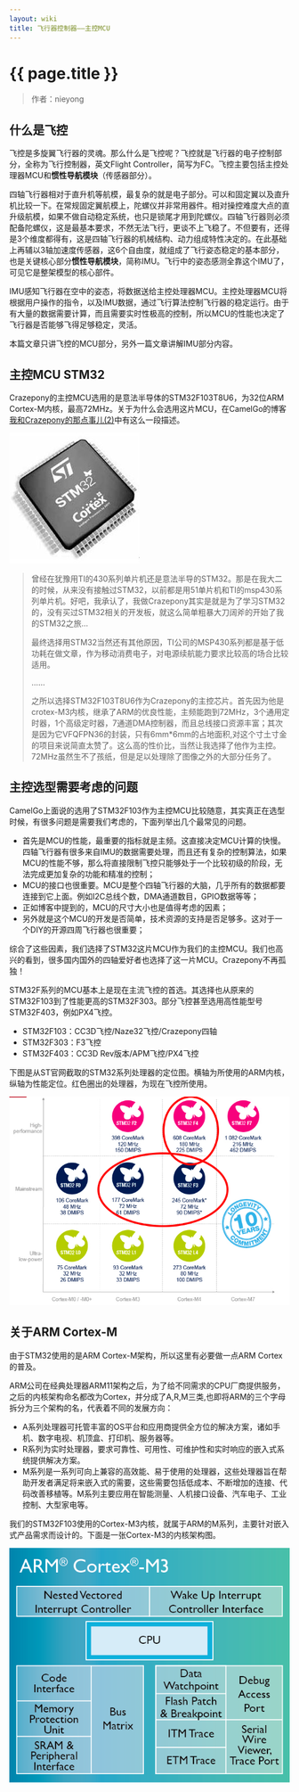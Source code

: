 ```yaml
---
layout: wiki
title: 飞行器控制器——主控MCU
---
```


# {{ page.title }}

> 作者：nieyong

## 什么是飞控
飞控是多旋翼飞行器的灵魂。那么什么是飞控呢？飞控就是飞行器的电子控制部分，全称为飞行控制器，英文Flight Controller，简写为FC。飞控主要包括主控处理器MCU和**惯性导航模块**（传感器部分）。
 
四轴飞行器相对于直升机等航模，最复杂的就是电子部分。可以和固定翼以及直升机比较一下。在常规固定翼航模上，陀螺仪并非常用器件。相对操控难度大点的直升级航模，如果不做自动稳定系统，也只是锁尾才用到陀螺仪。四轴飞行器则必须配备陀螺仪，这是最基本要求，不然无法飞行，更谈不上飞稳了。不但要有，还得是3个维度都得有，这是四轴飞行器的机械结构、动力组成特性决定的。在此基础上再辅以3轴加速度传感器，这6个自由度，就组成了飞行姿态稳定的基本部分，也是关键核心部分**惯性导航模块**，简称IMU。飞行中的姿态感测全靠这个IMU了，可见它是整架模型的核心部件。

IMU感知飞行器在空中的姿态，将数据送给主控处理器MCU。主控处理器MCU将根据用户操作的指令，以及IMU数据，通过飞行算法控制飞行器的稳定运行。由于有大量的数据需要计算，而且需要实时性极高的控制，所以MCU的性能也决定了飞行器是否能够飞得足够稳定，灵活。

本篇文章只讲飞控的MCU部分，另外一篇文章讲解IMU部分内容。


## 主控MCU STM32
Crazepony的主控MCU选用的是意法半导体的STM32F103T8U6，为32位ARM Cortex-M内核，最高72MHz。关于为什么会选用这片MCU，在CamelGo的博客[我和Crazepony的那点事儿(2)](http://www.crazepony.com/2014/05/29/story-with-crazepony-2.html)中有这么一段描述。

![](/assets/img/STM32.jpg)

>曾经在犹豫用TI的430系列单片机还是意法半导的STM32。那是在我大二的时候，从来没有接触过STM32，以前都是用51单片机和TI的msp430系列单片机。好吧，我承认了，我做Crazepony其实是就是为了学习STM32的，没有买过STM32相关的开发板，就这么简单粗暴大刀阔斧的开始了我的STM32之旅…
>
>最终选择用STM32当然还有其他原因，TI公司的MSP430系列都是基于低功耗在做文章，作为移动消费电子，对电源续航能力要求比较高的场合比较适用。
>
>……
>
>之所以选择STM32F103T8U6作为Crazepony的主控芯片。首先因为他是crotex-M3内核，继承了ARM的优良性能，主频能跑到72MHz，3个通用定时器，1个高级定时器，7通道DMA控制器，而且总线接口资源丰富；其次是因为它VFQFPN36的封装，只有6mm*6mm的占地面积,对这个寸土寸金的项目来说简直太赞了。这么高的性价比，当然让我选择了他作为主控。72MHz虽然生不了孩纸，但是足以处理除了图像之外的大部分任务了。

## 主控选型需要考虑的问题
CamelGo上面说的选用了STM32F103作为主控MCU比较随意，其实真正在选型时候，有很多问题是需要我们考虑的，下面列举出几个最常见的问题。

* 首先是MCU的性能，最重要的指标就是主频。这直接决定MCU计算的快慢。四轴飞行器有很多来自IMU的数据需要处理，而且还有复杂的控制算法，如果MCU的性能不够，那么将直接限制飞控只能够处于一个比较初级的阶段，无法完成更加复杂的功能和精准的控制；
* MCU的接口也很重要。MCU是整个四轴飞行器的大脑，几乎所有的数据都要连接到它上面。例如I2C总线个数，DMA通道数目，GPIO数据等等；
* 正如博客中提到的，MCU的尺寸大小也是值得考虑的因素；
* 另外就是这个MCU的开发是否简单，技术资源的支持是否足够多。这对于一个DIY的开源四周飞行器也很重要；

综合了这些因素，我们选择了STM32这片MCU作为我们的主控MCU。我们也高兴的看到，很多国内国外的四轴爱好者也选择了这一片MCU。Crazepony不再孤独！

STM32F系列的MCU基本上是现在主流飞控的首选。其选择也从原来的STM32F103到了性能更高的STM32F303。部分飞控甚至选用高性能型号STM32F403，例如PX4飞控。

* STM32F103：CC3D飞控/Naze32飞控/Crazepony四轴
* STM32F303：F3飞控
* STM32F403：CC3D Rev版本/APM飞控/PX4飞控

下图是从ST官网截取的STM32系列处理器的定位图。横轴为所使用的ARM内核，纵轴为性能定位。红色圈出的处理器，为现在飞控所使用。

![](/assets/img/stm32-mcu.png)

## 关于ARM Cortex-M
由于STM32使用的是ARM Cortex-M架构，所以这里有必要做一点ARM Cortex的普及。

ARM公司在经典处理器ARM11架构之后，为了给不同需求的CPU厂商提供服务，之后的内核架构命名都改为Cortex，并分成了A,R,M三类,也即将ARM的三个字母拆分为三个架构的名，代表着不同的发展方向：

* A系列处理器可托管丰富的OS平台和应用商提供全方位的解决方案，诸如手机、数字电视、机顶盒、打印机、服务器等。
* R系列为实时处理器，要求可靠性、可用性、可维护性和实时响应的嵌入式系统提供解决方案。
* M系列是一系列可向上兼容的高效能、易于使用的处理器，这些处理器旨在帮助开发者满足将来嵌入式的需要，这些需要包括低成本、不断增加的连接、代码改善移植等。M系列主要应用在智能测量、人机接口设备、汽车电子、工业控制、大型家电等。

我们的STM32F103使用的Cortex-M3内核，就属于ARM的M系列，主要针对嵌入式产品需求而设计的。下面是一张Cortex-M3的内核架构图。

![](/assets/img/Cortex-M3-chip-diagram-LG.png)

